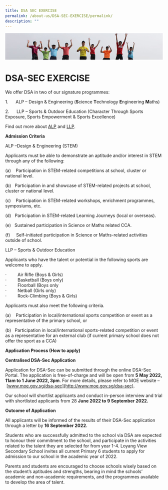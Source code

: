 ```yaml
---
title: DSA SEC EXERCISE
permalink: /about-us/DSA-SEC-EXERCISE/permalink/
description: ""
---
```

![](/images/Banner.jpg)

DSA-SEC EXERCISE
================

We offer DSA in two of our signature programmes:  

1.      ALP – Design & Engineering (**S**cience **T**echnology **E**ngineering **M**aths)

2.      LLP – Sports & Outdoor Education (Character Through Sports Exposure, Sports Empowerment & Sports Excellence)

Find out more about [ALP](/signature-programmes/Applied-Learning-Programme-ALP/permalink/) and [LLP](/signature-programmes/Learning-For-Life-Programme-LLP/permalink/). 

**Admission Criteria**

ALP –Design & Engineering (STEM)

Applicants must be able to demonstrate an aptitude and/or interest in STEM through any of the following:

(a)    Participation in STEM-related competitions at school, cluster or national level.

(b)   Participation in and showcase of STEM-related projects at school, cluster or national level.

(c)    Participation in STEM-related workshops, enrichment programmes, symposiums, etc.

(d)   Participation in STEM-related Learning Journeys (local or overseas).

(e)   Sustained participation in Science or Maths related CCA.

(f)     Self-initiated participation in Science or Maths-related activities outside of school.

LLP – Sports & Outdoor Education

Applicants who have the talent or potential in the following sports are welcome to apply.

·         Air Rifle (Boys & Girls)  
·         Basketball (Boys only)  
·         Floorball (Boys only  
·         Netball (Girls only)  
·         Rock-Climbing (Boys & Girls)  

Applicants must also meet the following criteria.

(a)    Participation in local/international sports competition or event as a representative of the primary school, or

(b)   Participation in local/international sports-related competition or event as a representative for an external club (if current primary school does not offer the sport as a CCA)

  

**Application Process (How to apply)**

**Centralised DSA-Sec Application** 

Application for DSA-Sec can be submitted through the online DSA-Sec Portal. The application is free-of-charge and will be open from **5 May 2022, 11am to 1 June 2022, 3pm**. For more details, please refer to MOE website – [www.moe.gov.sg/dsa-sec](http://www.moe.gov.sg/dsa-sec).

Our school will shortlist applicants and conduct in-person interview and trial with shortlisted applicants from 28 **June 2022 to 9 September 2022.**

**Outcome of Application**

All applicants will be informed of the results of their DSA-Sec application through a letter by **16 September 2022.**

Students who are successfully admitted to the school via DSA are expected to honour their commitment to the school, and participate in the activities related to the talent they are selected for from year 1-4. Loyang View Secondary School invites all current Primary 6 students to apply for admission to our school in the academic year of 2022.

Parents and students are encouraged to choose schools wisely based on the student’s aptitudes and strengths, bearing in mind the schools’ academic and non-academic requirements, and the programmes available to develop the area of talent.